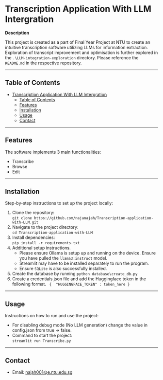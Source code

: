 
# Transcription Application With LLM Intergration 

**Description**  

This project is created as a part of Final Year Project at NTU to create an intuitive transcription software utilizing LLMs for information extraction. Exploration of transcript improvement and optimisation is further explored in the `.\LLM-integration-exploration` directory. Please reference the `README.md` in the respective repository. 

---

## Table of Contents

- [Transcription Application With LLM Intergration](#transcription-application-with-llm-intergration)
  - [Table of Contents](#table-of-contents)
  - [Features](#features)
  - [Installation](#installation)
  - [Usage](#usage)
  - [Contact](#contact)



---

## Features

The software implements 3 main functionalities: 
- Transcribe 
- Browse 
- Edit 

---

## Installation

Step-by-step instructions to set up the project locally:

1. Clone the repository:  
   `git clone https://github.com/najanajah/Transcription-application-with-LLM.git`
2. Navigate to the project directory:  
   `cd Transcription-application-with-LLM`
3. Install dependencies:  
   `pip install -r requirements.txt` 
4. Additional setup instructions.
    - Please ensure Ollama is setup up and running on the device. Ensure you have pulled the `llama3:instruct` model. 
    - Streamlit may have to be installed separately to run the program. 
    - Ensure `SQLite` is also successfully installed.  
5. Create the database by running `python database\create_db.py`
6. Create a credentials.json file and add the Huggingface token in the following format.
   ` 
   { 
    "HUGGINGFACE_TOKEN" : token_here
    }
   `
   
---

## Usage

Instructions on how to run and use the project:
- For disabling debug mode (No LLM generation) change the value in config.json from true -> false. 
- Command to start the project:  
  `streamlit run Transcribe.py`

---


## Contact
- Email: najah001@e.ntu.edu.sg  

